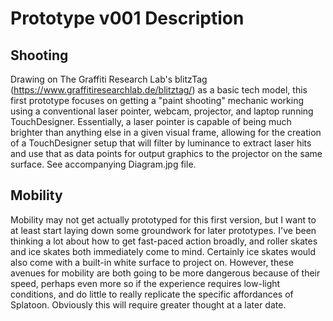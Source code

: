 # Prototype v001 Description

## Shooting

Drawing on The Graffiti Research Lab's blitzTag (https://www.graffitiresearchlab.de/blitztag/) as a basic tech model, this first prototype focuses on getting a "paint shooting" mechanic working using a conventional laser pointer, webcam, projector, and laptop running TouchDesigner. Essentially, a laser pointer is capable of being much brighter than anything else in a given visual frame, allowing for the creation of a TouchDesigner setup that will filter by luminance to extract laser hits and use that as data points for output graphics to the projector on the same surface. See accompanying Diagram.jpg file.

## Mobility

Mobility may not get actually prototyped for this first version, but I want to at least start laying down some groundwork for later prototypes. I've been thinking a lot about how to get fast-paced action broadly, and roller skates and ice skates both immediately come to mind. Certainly ice skates would also come with a built-in white surface to project on. However, these avenues for mobility are both going to be more dangerous because of their speed, perhaps even more so if the experience requires low-light conditions, and do little to really replicate the specific affordances of Splatoon. Obviously this will require greater thought at a later date.
